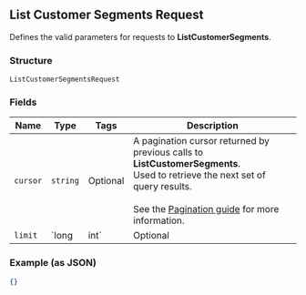 ## List Customer Segments Request

Defines the valid parameters for requests to __ListCustomerSegments__.

### Structure

`ListCustomerSegmentsRequest`

### Fields

| Name | Type | Tags | Description |
|  --- | --- | --- | --- |
| `cursor` | `string` | Optional | A pagination cursor returned by previous calls to __ListCustomerSegments__.<br>Used to retrieve the next set of query results.<br><br>See the [Pagination guide](https://developer.squareup.com/docs/docs/working-with-apis/pagination) for more information. |
| `limit` | `long|int` | Optional | Sets the maximum number of results to be returned in a single page.<br>Limit values outside the supported range are ignored.<br><br>Minimum value: `1`<br>Maximum value: `1,000` |

### Example (as JSON)

```json
{}
```

